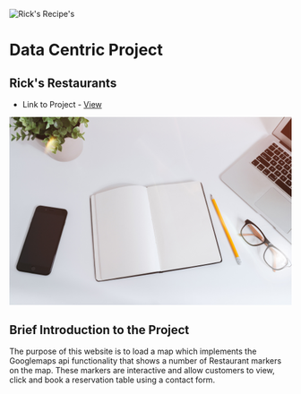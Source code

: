 ![Rick's Recipe's](ttps://codeinstitute.s3.amazonaws.com/fullstack/ci_logo_small.png)

# Data Centric Project

## Rick's Restaurants

- Link to Project - [View](https://richard-ui.github.io/interactive-milestone-project/)

![All_Devices](/static/img/home-bg.jpg)

## Brief Introduction to the Project

The purpose of this website is to load a map which implements the Googlemaps api functionality that shows a number of Restaurant markers on the map.
These markers are interactive and allow customers to view, click and book a reservation table using a contact form.
